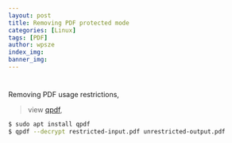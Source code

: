 ```yaml
---
layout: post
title: Removing PDF protected mode
categories: [Linux]
tags: [PDF]
author: wpsze
index_img: 
banner_img: 
---
```


# 

Removing PDF usage restrictions, 

> view [qpdf](https://qpdf.sourceforge.io/), 

```sh
$ sudo apt install qpdf
$ qpdf --decrypt restricted-input.pdf unrestricted-output.pdf
```
